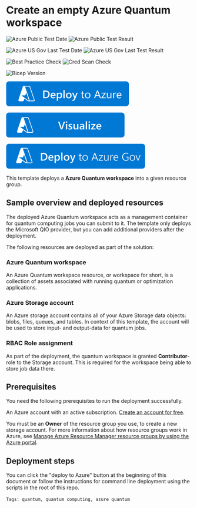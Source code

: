 # Create an empty Azure Quantum workspace

![Azure Public Test Date](https://azurequickstartsservice.blob.core.windows.net/badges/quickstarts/microsoft.quantum/azure-quantum-create/PublicLastTestDate.svg)
![Azure Public Test Result](https://azurequickstartsservice.blob.core.windows.net/badges/quickstarts/microsoft.quantum/azure-quantum-create/PublicDeployment.svg)

![Azure US Gov Last Test Date](https://azurequickstartsservice.blob.core.windows.net/badges/quickstarts/microsoft.quantum/azure-quantum-create/FairfaxLastTestDate.svg)
![Azure US Gov Last Test Result](https://azurequickstartsservice.blob.core.windows.net/badges/quickstarts/microsoft.quantum/azure-quantum-create/FairfaxDeployment.svg)

![Best Practice Check](https://azurequickstartsservice.blob.core.windows.net/badges/quickstarts/microsoft.quantum/azure-quantum-create/BestPracticeResult.svg)
![Cred Scan Check](https://azurequickstartsservice.blob.core.windows.net/badges/quickstarts/microsoft.quantum/azure-quantum-create/CredScanResult.svg)

![Bicep Version](https://azurequickstartsservice.blob.core.windows.net/badges/quickstarts/microsoft.quantum/azure-quantum-create/BicepVersion.svg)

[![Deploy To Azure](https://raw.githubusercontent.com/Azure/azure-quickstart-templates/master/1-CONTRIBUTION-GUIDE/images/deploytoazure.svg?sanitize=true)](https://portal.azure.com/#create/Microsoft.Template/uri/https%3A%2F%2Fraw.githubusercontent.com%2FAzure%2Fazure-quickstart-templates%2Fmaster%2Fquickstarts%2Fmicrosoft.quantum%2Fazure-quantum-create%2Fazuredeploy.json)

[![Visualize](https://raw.githubusercontent.com/Azure/azure-quickstart-templates/master/1-CONTRIBUTION-GUIDE/images/visualizebutton.svg?sanitize=true)](http://armviz.io/#/?load=https%3A%2F%2Fraw.githubusercontent.com%2FAzure%2Fazure-quickstart-templates%2Fmaster%2Fquickstarts%2Fmicrosoft.quantum%2Fazure-quantum-create%2Fazuredeploy.json)

[![Deploy To Azure US Gov](https://raw.githubusercontent.com/Azure/azure-quickstart-templates/master/1-CONTRIBUTION-GUIDE/images/deploytoazuregov.svg?sanitize=true)](https://portal.azure.us/#create/Microsoft.Template/uri/https%3A%2F%2Fraw.githubusercontent.com%2FAzure%2Fazure-quickstart-templates%2Fmaster%2Fquickstarts%2Fmicrosoft.quantum%2Fazure-quantum-create%2Fazuredeploy.json)

This template deploys a **Azure Quantum workspace** into a given resource group.

## Sample overview and deployed resources

The deployed Azure Quantum workspace acts as a management container for quantum computing jobs you can submit to it. The template only deploys the Microsoft QIO provider, but you can add additional providers after the deployment.

The following resources are deployed as part of the solution:

### Azure Quantum workspace

An Azure Quantum workspace resource, or workspace for short, is a collection of assets associated with running quantum or optimization applications.

### Azure Storage account

An Azure storage account contains all of your Azure Storage data objects: blobs, files, queues, and tables. In context of this template, the account will be used to store input- and output-data for quantum jobs.

### RBAC Role assignment

As part of the deployment, the quantum workspace is granted **Contributor**-role to the Storage account. This is required for the workspace being able to store job data there.

## Prerequisites

You need the following prerequisites to run the deployment successfully.

An Azure account with an active subscription. [Create an account for free](https://azure.microsoft.com/free/).

You must be an **Owner** of the resource group you use, to create a new storage account. For more information about how resource groups work in Azure, see [Manage Azure Resource Manager resource groups by using the Azure portal](https://docs.microsoft.com/azure/azure-resource-manager/management/manage-resource-groups-portal).

## Deployment steps

You can click the "deploy to Azure" button at the beginning of this document or follow the instructions for command line deployment using the scripts in the root of this repo.

`Tags: quantum, quantum computing, azure quantum`
